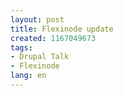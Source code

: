 ```yaml
---
layout: post
title: Flexinode update
created: 1167049673
tags:
- Drupal Talk
- Flexinode
lang: en
---
```


